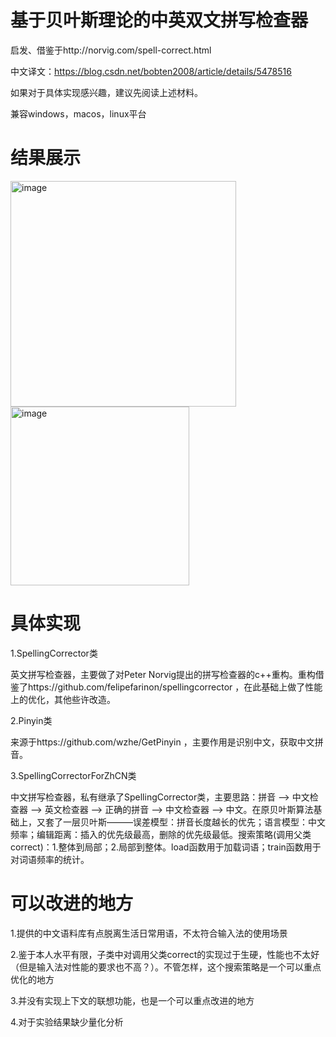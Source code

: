 # 基于贝叶斯理论的中英双文拼写检查器

启发、借鉴于http://norvig.com/spell-correct.html

中文译文：https://blog.csdn.net/bobten2008/article/details/5478516

如果对于具体实现感兴趣，建议先阅读上述材料。

兼容windows，macos，linux平台

# 结果展示

<img width="361" alt="image" src="https://github.com/user-attachments/assets/b7db3079-96dd-4746-a04d-d8a907ec7063"><img width="286" alt="image" src="https://github.com/user-attachments/assets/7e6d7d90-651e-4958-8c56-52690212d898">

# 具体实现

1.SpellingCorrector类

英文拼写检查器，主要做了对Peter Norvig提出的拼写检查器的c++重构。重构借鉴了https://github.com/felipefarinon/spellingcorrector
，在此基础上做了性能上的优化，其他些许改造。

2.Pinyin类

来源于https://github.com/wzhe/GetPinyin
，主要作用是识别中文，获取中文拼音。

3.SpellingCorrectorForZhCN类

中文拼写检查器，私有继承了SpellingCorrector类，主要思路：拼音 --> 中文检查器 --> 英文检查器 --> 正确的拼音 --> 中文检查器 --> 中文。在原贝叶斯算法基础上，又套了一层贝叶斯———误差模型：拼音长度越长的优先；语言模型：中文频率；编辑距离：插入的优先级最高，删除的优先级最低。搜索策略(调用父类correct)：1.整体到局部；2.局部到整体。load函数用于加载词语；train函数用于对词语频率的统计。

# 可以改进的地方

1.提供的中文语料库有点脱离生活日常用语，不太符合输入法的使用场景

2.鉴于本人水平有限，子类中对调用父类correct的实现过于生硬，性能也不太好（但是输入法对性能的要求也不高？）。不管怎样，这个搜索策略是一个可以重点优化的地方

3.并没有实现上下文的联想功能，也是一个可以重点改进的地方

4.对于实验结果缺少量化分析



